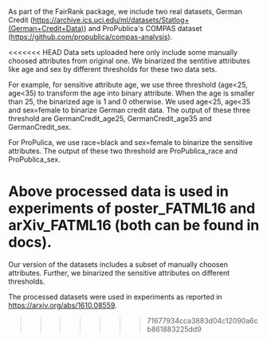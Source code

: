 As part of the FairRank package, we include two real datasets, German
Credit
(https://archive.ics.uci.edu/ml/datasets/Statlog+(German+Credit+Data))
and ProPublica's COMPAS dataset
(https://github.com/propublica/compas-analysis).

<<<<<<< HEAD
Data sets uploaded here only include some manually choosed attributes from original one. We binarized the sentitive attributes like age and sex by different thresholds for these two data sets.

For example, for sensitive attribute age, we use three threshold (age<25, age<35) to transform the age into binary attribute. When the age is smaller than 25, the binarized age is 1 and 0 otherwise. We used age<25, age<35 and sex=female to binarize German credit data. The output of these three threshold are GermanCredit_age25, GermanCredit_age35 and GermanCredit_sex.

For ProPulica, we use race=black and sex=female to binarize the sensitive attributes. The output of these two threshold are ProPublica_race and ProPublica_sex. 


Above processed data is used in experiments of poster_FATML16 and arXiv_FATML16 (both can be found in docs).
=======
Our version of the datasets includes a subset of manually choosen
attributes.  Further, we binarized the sensitive attributes on
different thresholds.

The processed datasets were used in experiments as reported in
https://arxiv.org/abs/1610.08559.
>>>>>>> 71677934cca3883d04c12090a6cb861883225dd9
